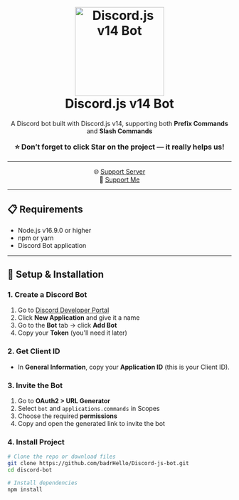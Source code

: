 <h1 align="center">
  <br>
  <a href="https://github.com/saiteja-madha"><img src="https://i.pinimg.com/736x/94/c0/92/94c0925894bceccb1fe15d833b307a85.jpg" height="200" alt="Discord.js v14 Bot"></a>
  <br>
  Discord.js v14 Bot
  <br>
</h1>

<p align="center">
  A Discord bot built with Discord.js v14, supporting both <strong>Prefix Commands</strong> and <strong>Slash Commands</strong>
</p>


<p align="center" style="font-size:16px; font-weight:bold;">
  ⭐ Don’t forget to click <strong>Star</strong> on the project — it really helps us!
</p>

---
<div align="center">

🌐 [Support Server](https://discord.gg/euHfmaaS)  
💖 [Support Me](https://tip.dokan.sa/badrhello)

</div>


--- 
## 📋 Requirements
- Node.js v16.9.0 or higher
- npm or yarn
- Discord Bot application

---

## 🚀 Setup & Installation

### 1. Create a Discord Bot
1. Go to [Discord Developer Portal](https://discord.com/developers/applications)  
2. Click **New Application** and give it a name  
3. Go to the **Bot** tab → click **Add Bot**  
4. Copy your **Token** (you'll need it later)  

### 2. Get Client ID
- In **General Information**, copy your **Application ID** (this is your Client ID).

### 3. Invite the Bot
1. Go to **OAuth2 > URL Generator**  
2. Select `bot` and `applications.commands` in Scopes  
3. Choose the required **permissions**  
4. Copy and open the generated link to invite the bot  

### 4. Install Project
```bash
# Clone the repo or download files
git clone https://github.com/badrHello/Discord-js-bot.git
cd discord-bot

# Install dependencies
npm install
```






